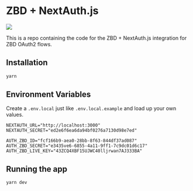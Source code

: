 # ZBD + NextAuth.js

![](https://i.imgur.com/cNvtTQh.png)

This is a repo containing the code for the ZBD + NextAuth.js integration for ZBD OAuth2 flows.

## Installation

```bash
yarn
```

## Environment Variables

Create a ``.env.local`` just like `.env.local.example` and load up your own values. 

```
NEXTAUTH_URL="http://localhost:3000"
NEXTAUTH_SECRET="ed2e6f6ea6da94bf0276a7130d98e7ed"

AUTH_ZBD_ID="fcf166b9-aea0-28bb-8f63-844df37ad087"
AUTH_ZBD_SECRET="e3435ve6-6855-4a11-9ff1-7c9dc01d6c17"
AUTH_ZBD_LIVE_KEY="43ZCQ4XBF15UJWC40lljrwan7AJ333BA"
```

## Running the app

```bash
yarn dev
```